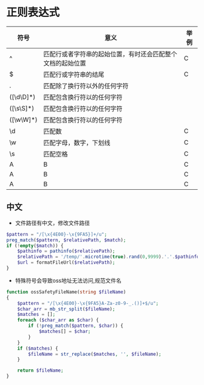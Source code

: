 # 正则表达式

| 符号 | 意义 | 举例 |
| ---- | ---- |---- |
| ^ | 匹配行或者字符串的起始位置，有时还会匹配整个文档的起始位置 |C |
| $ | 匹配行或字符串的结尾 |C |
| . | 匹配除了换行符以外的任何字符 |  |
| ([\d\D]*) | 匹配包含换行符以的任何字符 |  |
| ([\s\S]*) | 匹配包含换行符以的任何字符 |  |
| ([\w\W]*) | 匹配包含换行符以的任何字符 |  |
| \d | 匹配数 |C |
| \w | 匹配字母，数字，下划线 |C |
| \s | 匹配空格 |C |
| A | B |C |
| A | B |C |
| A | B |C |

## 中文

* 文件路径有中文，修改文件路径
```php
$pattern = "/[\x{4E00}-\x{9FA5}]+/u";
preg_match($pattern, $relativePath, $match);
if (!empty($match)) {
    $pathinfo = pathinfo($relativePath);
    $relativePath = '/temp/'.microtime(true).rand(0,9999).'.'.$pathinfo['extension'];
    $url = formatFileUrl($relativePath);
}
```

* 特殊符号会导致oss地址无法访问,规范文件名
```php
function ossSafetyFileName(string $fileName)
{
    $pattern = "/[\x{4E00}-\x{9FA5}A-Za-z0-9-_.()]+$/u";
    $char_arr = mb_str_split($fileName);
    $matches = [];
    foreach ($char_arr as $char) {
        if (!preg_match($pattern, $char)) {
            $matches[] = $char;
        }
    }
    if ($matches) {
        $fileName = str_replace($matches, '', $fileName);
    }

    return $fileName;
}
```